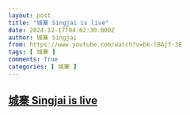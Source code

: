 ```yaml
---
layout: post
title: "城寨 Singjai is live"
date: 2024-12-17T04:02:30.000Z
author: 城寨 Singjai
from: https://www.youtube.com/watch?v=bk-lBAjf-3E
tags: [ 城寨 ]
comments: True
categories: [ 城寨 ]
---
```

<!--1734408150000-->
[城寨 Singjai is live](https://www.youtube.com/watch?v=bk-lBAjf-3E)
------

<div>

</div>
